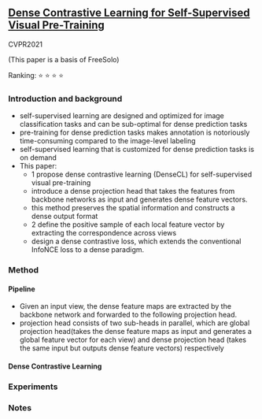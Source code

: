 ## [Dense Contrastive Learning for Self-Supervised Visual Pre-Training](https://openaccess.thecvf.com/content/CVPR2021/papers/Wang_Dense_Contrastive_Learning_for_Self-Supervised_Visual_Pre-Training_CVPR_2021_paper.pdf)

CVPR2021

(This paper is a basis of FreeSolo)

Ranking: :star: :star: :star: :star:

### Introduction and background
- self-supervised learning are designed and optimized for image classification tasks and can be sub-optimal for dense prediction tasks
- pre-training for dense prediction tasks makes annotation is
notoriously time-consuming compared to the image-level
labeling
- self-supervised learning that is customized for dense prediction tasks is on demand
- This paper:
  - 1 propose dense contrastive learning (DenseCL) for self-supervised visual pre-training
  - introduce a dense projection head that takes the features from backbone networks as input and generates dense feature vectors.
  - this method preserves the spatial information and constructs a dense output format
  - 2 define the positive sample of each local feature vector by extracting the correspondence across views
  - design a dense contrastive loss, which extends the conventional InfoNCE loss to a dense paradigm. 

### Method
#### Pipeline
- Given an input view, the dense feature maps are extracted by the backbone network and forwarded to the following projection head.
- projection head consists of two sub-heads in parallel, which are global projection head(takes the dense feature maps as input and generates a global feature vector for each view) and dense projection head (takes the same input but outputs dense feature vectors) respectively

#### Dense Contrastive Learning




### Experiments

### Notes
